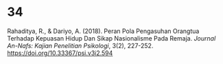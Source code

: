 # 34
Rahaditya, R., & Dariyo, A. (2018). Peran Pola Pengasuhan Orangtua Terhadap Kepuasan Hidup Dan Sikap Nasionalisme Pada Remaja. *Journal An-Nafs: Kajian Penelitian Psikologi*, 3(2), 227-252. https://doi.org/10.33367/psi.v3i2.594
